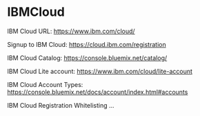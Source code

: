 # IBMCloud 

IBM Cloud URL: https://www.ibm.com/cloud/

Signup to IBM Cloud: https://cloud.ibm.com/registration

IBM Cloud Catalog: https://console.bluemix.net/catalog/

IBM Cloud Lite account: https://www.ibm.com/cloud/lite-account

IBM Cloud Account Types: https://console.bluemix.net/docs/account/index.html#accounts

IBM Cloud Registration Whitelisting ...
